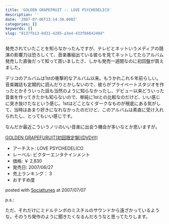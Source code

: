 ```yaml
---
title: 'GOLDEN GRAPEFRUIT :: LOVE PSYCHEDELICO'
description: ''
date: '2007-07-06T23:14:30.000Z'
categories: []
keywords: []
slug: "8137fb13-0d31-4285-a3e4-433f6664240d"
---
```

発売されていたことを知らなかったんですが、テレビとネットいうメディアの競演の影響力は恐ろしくて、音楽番組出ている彼らを見てネットしてたらアルバム発売した直後だって知って買いましたさ、しかも発売一週間なのに初回盤が買えました。

デリコのアルバムは1stの衝撃的なアルバム以来。もうかれこれ６年前らしい。音楽雑誌も定期的に読んだりとかしないので、彼らがプライベートスタジオを作ったとかそういった話も当然のように知らなかったし、デビュー以来どういった音楽を作ってきたかも知らないので、単純に1stとの比較なのだけど、いい感じに突き抜けたなという感じ。1stはどことなくダークなものが根底にある気がして、当時はあまり好きになれなかったのだけど、このアルバムは素直に受け入れられたし、とってもいい感じです。

なんだか最近こういうノリのいい音楽に出会う機会が多いなとか思いますが。

[GOLDEN GRAPEFURUIT(初回限定盤)(DVD付)](http://www.amazon.co.jp/exec/obidos/ASIN/B000PWQPX4/mrchildrenonl-22/ref=nosim "GOLDEN GRAPEFURUIT(初回限定盤)(DVD付)")

*   アーチスト: LOVE PSYCHEDELICO
*   レーベル: ビクターエンタテインメント
*   価格: ￥ 2,830
*   発売日: 2007/06/27
*   売上ランキング： 3
*   おすすめ度

posted with [Socialtunes](http://socialtunes.net) at 2007/07/07

p.s.:

ただ、それだけにミドルテンポのミスチルのサウンドから遠ざかっているような。そのうち発作のように聞きたくなるんだろうなと思ってたりします。